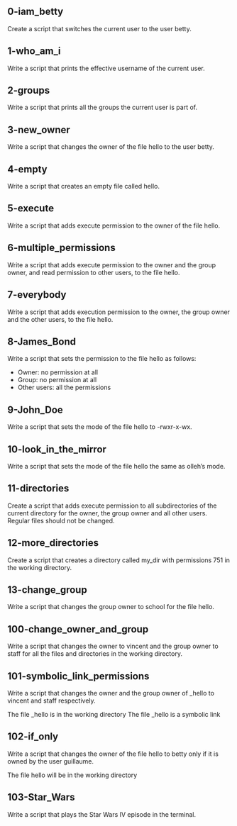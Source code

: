 ## 0-iam_betty

Create a script that switches the current user to the user betty.
## 1-who_am_i

Write a script that prints the effective username of the current user.
## 2-groups

Write a script that prints all the groups the current user is part of.
## 3-new_owner

Write a script that changes the owner of the file hello to the user betty.
## 4-empty

Write a script that creates an empty file called hello.
## 5-execute

Write a script that adds execute permission to the owner of the file hello.
## 6-multiple_permissions

Write a script that adds execute permission to the owner and the group owner, and read permission to other users, to the file hello.
## 7-everybody

Write a script that adds execution permission to the owner, the group owner and the other users, to the file hello.
## 8-James_Bond

Write a script that sets the permission to the file hello as follows:

- Owner: no permission at all
- Group: no permission at all
- Other users: all the permissions
## 9-John_Doe

Write a script that sets the mode of the file hello to -rwxr-x-wx.
## 10-look_in_the_mirror

Write a script that sets the mode of the file hello the same as olleh’s mode.
## 11-directories

Create a script that adds execute permission to all subdirectories of the current directory for the owner, the group owner and all other users. Regular files should not be changed.
## 12-more_directories

Create a script that creates a directory called my_dir with permissions 751 in the working directory.
## 13-change_group

Write a script that changes the group owner to school for the file hello.
## 100-change_owner_and_group

Write a script that changes the owner to vincent and the group owner to staff for all the files and directories in the working directory.
## 101-symbolic_link_permissions

Write a script that changes the owner and the group owner of _hello to vincent and staff respectively.

The file _hello is in the working directory
The file _hello is a symbolic link
## 102-if_only

Write a script that changes the owner of the file hello to betty only if it is owned by the user guillaume.

The file hello will be in the working directory
## 103-Star_Wars

Write a script that plays the Star Wars IV episode in the terminal.

